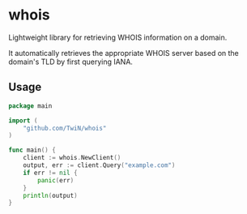 # whois
Lightweight library for retrieving WHOIS information on a domain.

It automatically retrieves the appropriate WHOIS server based on the domain's TLD by first querying IANA.


## Usage
```go
package main

import (
    "github.com/TwiN/whois"
)

func main() {
    client := whois.NewClient()
    output, err := client.Query("example.com")
    if err != nil {
    	panic(err)
    }
    println(output)
}
```
